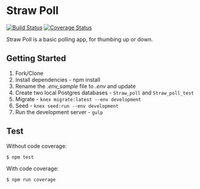 # Straw Poll

[![Build Status](https://travis-ci.org/mjhea0/straw-poll.svg?branch=master)](https://travis-ci.org/mjhea0/straw-poll)
[![Coverage Status](https://coveralls.io/repos/github/mjhea0/straw-poll/badge.svg?branch=master)](https://coveralls.io/github/mjhea0/straw-poll?branch=master)

Straw Poll is a basic polling app, for thumbing up or down.

## Getting Started

1. Fork/Clone
1. Install dependencies - npm install
1. Rename the *.env_sample* file to *.env* and update
1. Create two local Postgres databases - `Straw_poll` and `Straw_poll_test`
1. Migrate - `knex migrate:latest --env development`
1. Seed - `knex seed:run --env development`
1. Run the development server - `gulp`

## Test

Without code coverage:

```sh
$ npm test
```

With code coverage:

```sh
$ npm run coverage
```
